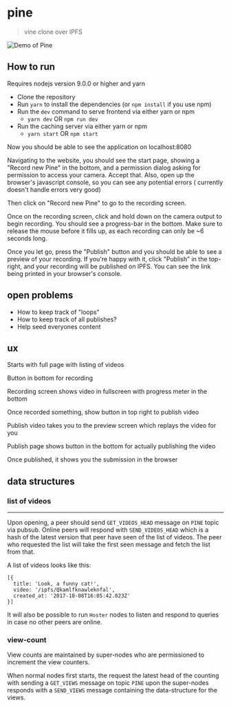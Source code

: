 # pine
> vine clone over IPFS

![Demo of Pine](pine-demo.gif)

## How to run

Requires nodejs version 9.0.0 or higher and yarn

- Clone the repository
- Run `yarn` to install the dependencies (or `npm install` if you use npm)
- Run the `dev` command to serve frontend via either yarn or npm
  - `yarn dev` OR `npm run dev`
- Run the caching server via either yarn or npm
  - `yarn start` OR `npm start`

Now you should be able to see the application on localhost:8080

Navigating to the website, you should see the start page, showing
a "Record new Pine" in the bottom, and a permission dialog asking
for permission to access your camera. Accept that. Also, open up the
browser's javascript console, so you can see any potential errors (
currently doesn't handle errors very good)

Then click on "Record new Pine" to go to the recording screen.

Once on the recording screen, click and hold down on the camera
output to begin recording. You should see a progress-bar in the
bottom. Make sure to release the mouse before it fills up, as each
recording can only be ~6 seconds long.

Once you let go, press the "Publish" button and you should be able
to see a preview of your recording. If you're happy with it, click
"Publish" in the top-right, and your recording will be published
on IPFS. You can see the link being printed in your browser's
console.

## open problems

- How to keep track of "loops"
- How to keep track of all publishes?
- Help seed everyones content

## ux

Starts with full page with listing of videos

Button in bottom for recording

Recording screen shows video in fullscreen with
progress meter in the bottom

Once recorded something, show button in top right
to publish video

Publish video takes you to the preview screen which
replays the video for you

Publish page shows button in the bottom for actually
publishing the video

Once published, it shows you the submission in
the browser

## data structures

### list of videos

----------------

Upon opening, a peer should send `GET_VIDEOS_HEAD` message on `PINE` topic via
pubsub. Online peers will respond with `SEND_VIDEOS_HEAD` which is a hash of
the latest version that peer have seen of the list of videos. The peer who
requested the list will take the first seen message and fetch the list from that.

A list of videos looks like this:

```
[{
  title: 'Look, a funny cat!',
  video: '/ipfs/Qkamlfknawleknfal',
  created_at: '2017-10-08T16:05:42.023Z'
}]
```

It will also be possible to run `Hoster` nodes to listen and respond to queries
in case no other peers are online.

### view-count

View counts are maintained by super-nodes who are permissioned to increment the
view counters.

When normal nodes first starts, the request the latest head of the counting with
sending a `GET_VIEWS` message on topic `PINE` upon the super-nodes responds with
a `SEND_VIEWS` message containing the data-structure for the views.

